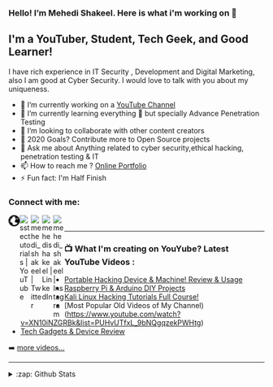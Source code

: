 ### Hello! I’m Mehedi Shakeel. Here is what i'm working on 👋

## I'm a YouTuber, Student, Tech Geek, and Good Learner!
I have rich experience in IT Security , Development and Digital Marketing, also I am good at Cyber Security. I would love to talk with you about my uniqueness.

- 🔭 I’m currently working on a [YouTube Channel](https://youtube.com/sstectutorials)
- 🌱 I’m currently learning everything 🤣 but specially Advance Penetration Testing
- 👯 I’m looking to collaborate with other content creators
- 🥅 2020 Goals? Contribute more to Open Source projects
- 💬 Ask me about Anything related to cyber security,ethical hacking, penetration testing & IT
- 📫 How to reach me ? [Online Portfolio](https://mehedishakeel.online)
- ⚡ Fun fact: I'm Half Finish

### Connect with me:

[<img align="left" alt="mehedishakeel.online" width="22px" src="https://raw.githubusercontent.com/iconic/open-iconic/master/svg/globe.svg" />](https://mehedishakeel.online)
[<img align="left" alt="sstectutorials | YouTube" width="22px" src="https://cdn.jsdelivr.net/npm/simple-icons@v3/icons/youtube.svg" />](youtube.com/sstectutorials)
[<img align="left" alt="mehedi_shakeel | Twitter" width="22px" src="https://cdn.jsdelivr.net/npm/simple-icons@v3/icons/twitter.svg" />](https://twitter.com/mehedi_shakeel)
[<img align="left" alt="mehedishakeel | LinkedIn" width="22px" src="https://cdn.jsdelivr.net/npm/simple-icons@v3/icons/linkedin.svg" />](https://www.linkedin.com/in/mehedishakeel)
[<img align="left" alt="mehedi_shakeel | Instagram" width="22px" src="https://cdn.jsdelivr.net/npm/simple-icons@v3/icons/instagram.svg" />](http://instagram.com/mehedi_shakeel/)

<br />

---

### 📺 What I'm creating on YouYube? Latest YouTube Videos :

<!-- YOUTUBE:START -->
- [Portable Hacking Device & Machine! Review & Usage](https://www.youtube.com/watch?v=fHGrj9Otz58&list=PLoAx5AQlvczU1wCr4GAUK_-jocLcDbyB3)
- [Raspberry Pi & Arduino DIY Projects](https://www.youtube.com/watch?v=iYZkGZHWoDQ&list=PLoAx5AQlvczVaBwvu2_oK848xTjlPZptF)
- [Kali Linux Hacking Tutorials Full Course!](https://www.youtube.com/watch?v=SZqP1IJJ_UM&list=PLoAx5AQlvczUPV87uLcxZmaAp7kYMI8JA)
- [Most Popular Old Videos of My Channel)(https://www.youtube.com/watch?v=XN10iNZGRBk&list=PUHvUTfxL_9bNQgqzekPWHtg)
- [Tech Gadgets & Device Review](https://www.youtube.com/watch?v=MCRQueG3OQM&list=PLoAx5AQlvczUHvWw5nvrgI-KxKQSWu8AS)
<!-- YOUTUBE:END -->

➡️ [more videos...](https://youtube.com/sstectutorials)

---

</details>

<details>
  <summary>:zap: Github Stats</summary>

 [![Mehedi Shakeel's github stats](https://github-readme-stats.vercel.app/api?username=mehedishakeel)](https://github.com/mehedishakeel/github-readme-stats)

</details>

[website]: https://mehedishakeel.online
[twitter]: https://twitter.com/mehedi_shakeel
[youtube]: https://youtube.com/sstectutorials
[instagram]: https://instagram.com/mehedi_shakeel
[linkedin]: https://linkedin.com/in/mehedishakeel
